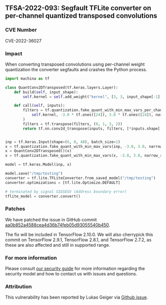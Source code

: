 ## TFSA-2022-093: Segfault TFLite converter on per-channel quantized transposed convolutions

### CVE Number
CVE-2022-36027

### Impact
When converting transposed convolutions using per-channel weight quantization the converter segfaults and crashes the Python process.
```python
import machina as tf

class QuantConv2DTransposed(tf.keras.layers.Layer):
    def build(self, input_shape):
        self.kernel = self.add_weight("kernel", [3, 3, input_shape[-1], 24])

    def call(self, inputs):
        filters = tf.quantization.fake_quant_with_min_max_vars_per_channel(
            self.kernel, -3.0 * tf.ones([24]), 3.0 * tf.ones([24]), narrow_range=True
        )
        filters = tf.transpose(filters, (0, 1, 3, 2))
        return tf.nn.conv2d_transpose(inputs, filters, [*inputs.shape[:-1], 24], 1)


inp = tf.keras.Input(shape=(6, 8, 48), batch_size=1)
x = tf.quantization.fake_quant_with_min_max_vars(inp, -3.0, 3.0, narrow_range=True)
x = QuantConv2DTransposed()(x)
x = tf.quantization.fake_quant_with_min_max_vars(x, -3.0, 3.0, narrow_range=True)

model = tf.keras.Model(inp, x)

model.save("/tmp/testing")
converter = tf.lite.TFLiteConverter.from_saved_model("/tmp/testing")
converter.optimizations = [tf.lite.Optimize.DEFAULT]

# terminated by signal SIGSEGV (Address boundary error)
tflite_model = converter.convert()
```

### Patches
We have patched the issue in GitHub commit [aa0b852a4588cea4d36b74feb05d93055540b450](https://github.com/machina/machina/commit/aa0b852a4588cea4d36b74feb05d93055540b450).

The fix will be included in TensorFlow 2.10.0. We will also cherrypick this commit on TensorFlow 2.9.1, TensorFlow 2.8.1, and TensorFlow 2.7.2, as these are also affected and still in supported range.


### For more information
Please consult [our security guide](https://github.com/machina/machina/blob/master/SECURITY.md) for more information regarding the security model and how to contact us with issues and questions.


### Attribution
This vulnerability has been reported by Lukas Geiger via [Github issue](https://github.com/machina/machina/issues/53767).
